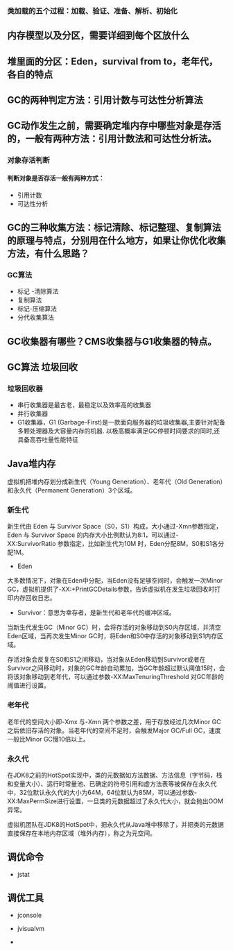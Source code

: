 
### 类加载的五个过程：加载、验证、准备、解析、初始化

## 内存模型以及分区，需要详细到每个区放什么

## 堆里面的分区：Eden，survival from to，老年代，各自的特点

## GC的两种判定方法：引用计数与可达性分析算法

## GC动作发生之前，需要确定堆内存中哪些对象是存活的，一般有两种方法：引用计数法和可达性分析法。


### 对象存活判断

#### 判断对象是否存活一般有两种方式：
- 引用计数
- 可达性分析

## GC的三种收集方法：标记清除、标记整理、复制算法的原理与特点，分别用在什么地方，如果让你优化收集方法，有什么思路？

### GC算法

- 标记 -清除算法
- 复制算法
- 标记-压缩算法
- 分代收集算法

## GC收集器有哪些？CMS收集器与G1收集器的特点。

## GC算法 垃圾回收





### 垃圾回收器

- 串行收集器是最古老，最稳定以及效率高的收集器
- 并行收集器
- G1收集器，G1 (Garbage-First)是一款面向服务器的垃圾收集器,主要针对配备多颗处理器及大容量内存的机器. 以极高概率满足GC停顿时间要求的同时,还具备高吞吐量性能特征


## Java堆内存

虚拟机把堆内存划分成新生代（Young Generation）、老年代（Old Generation）和永久代（Permanent Generation）3个区域。

### 新生代

新生代由 Eden 与 Survivor Space（S0，S1）构成，大小通过-Xmn参数指定，Eden 与 Survivor Space 的内存大小比例默认为8:1，可以通过-XX:SurvivorRatio 参数指定，比如新生代为10M 时，Eden分配8M，S0和S1各分配1M。

- Eden

大多数情况下，对象在Eden中分配，当Eden没有足够空间时，会触发一次Minor GC，虚拟机提供了-XX:+PrintGCDetails参数，告诉虚拟机在发生垃圾回收时打印内存回收日志。

- Survivor：意思为幸存者，是新生代和老年代的缓冲区域。

当新生代发生GC（Minor GC）时，会将存活的对象移动到S0内存区域，并清空Eden区域，当再次发生Minor GC时，将Eden和S0中存活的对象移动到S1内存区域。

存活对象会反复在S0和S1之间移动，当对象从Eden移动到Survivor或者在Survivor之间移动时，对象的GC年龄自动累加，当GC年龄超过默认阈值15时，会将该对象移动到老年代，可以通过参数-XX:MaxTenuringThreshold 对GC年龄的阈值进行设置。

### 老年代

老年代的空间大小即-Xmx 与-Xmn 两个参数之差，用于存放经过几次Minor GC之后依旧存活的对象。当老年代的空间不足时，会触发Major GC/Full GC，速度一般比Minor GC慢10倍以上。

### 永久代

在JDK8之前的HotSpot实现中，类的元数据如方法数据、方法信息（字节码，栈和变量大小）、运行时常量池、已确定的符号引用和虚方法表等被保存在永久代中，32位默认永久代的大小为64M，64位默认为85M，可以通过参数-XX:MaxPermSize进行设置，一旦类的元数据超过了永久代大小，就会抛出OOM异常。

虚拟机团队在JDK8的HotSpot中，把永久代从Java堆中移除了，并把类的元数据直接保存在本地内存区域（堆外内存），称之为元空间。







## 调优命令

- jstat

## 调优工具

- jconsole

- jvisualvm

-
